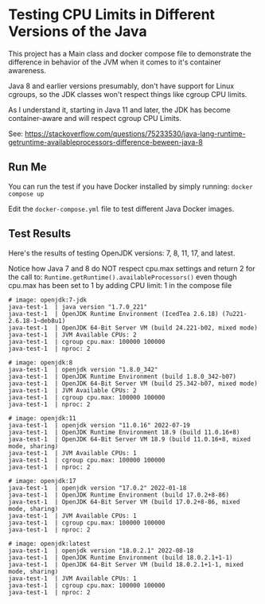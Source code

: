 # Testing CPU Limits in Different Versions of the Java

This project has a Main class and docker compose file to demonstrate the difference in behavior of the JVM when it comes to it's container awareness.

Java 8 and earlier versions presumably, don't have support for Linux cgroups, so the JDK classes won't respect things like cgroup CPU limits.

As I understand it, starting in Java 11 and later, the JDK has become container-aware and will respect cgroup CPU Limits.

See: https://stackoverflow.com/questions/75233530/java-lang-runtime-getruntime-availableprocessors-difference-beween-java-8

## Run Me
You can run the test if you have Docker installed by simply running: `docker compose up`

Edit the `docker-compose.yml` file to test different Java Docker images.

## Test Results

Here's the results of testing OpenJDK versions: 7, 8, 11, 17, and latest.

Notice how Java 7 and 8 do NOT respect cpu.max settings and return 2 for the call to: `Runtime.getRuntime().availableProcessors()` even though cpu.max has been set to 1 by adding CPU limit: 1
in the compose file


```
# image: openjdk:7-jdk
java-test-1  | java version "1.7.0_221"
java-test-1  | OpenJDK Runtime Environment (IcedTea 2.6.18) (7u221-2.6.18-1~deb8u1)
java-test-1  | OpenJDK 64-Bit Server VM (build 24.221-b02, mixed mode)
java-test-1  | JVM Available CPUs: 2
java-test-1  | cgroup cpu.max: 100000 100000
java-test-1  | nproc: 2

# image: openjdk:8
java-test-1  | openjdk version "1.8.0_342"
java-test-1  | OpenJDK Runtime Environment (build 1.8.0_342-b07)
java-test-1  | OpenJDK 64-Bit Server VM (build 25.342-b07, mixed mode)
java-test-1  | JVM Available CPUs: 2
java-test-1  | cgroup cpu.max: 100000 100000
java-test-1  | nproc: 2

# image: openjdk:11
java-test-1  | openjdk version "11.0.16" 2022-07-19
java-test-1  | OpenJDK Runtime Environment 18.9 (build 11.0.16+8)
java-test-1  | OpenJDK 64-Bit Server VM 18.9 (build 11.0.16+8, mixed mode, sharing)
java-test-1  | JVM Available CPUs: 1
java-test-1  | cgroup cpu.max: 100000 100000
java-test-1  | nproc: 2

# image: openjdk:17
java-test-1  | openjdk version "17.0.2" 2022-01-18
java-test-1  | OpenJDK Runtime Environment (build 17.0.2+8-86)
java-test-1  | OpenJDK 64-Bit Server VM (build 17.0.2+8-86, mixed mode, sharing)
java-test-1  | JVM Available CPUs: 1
java-test-1  | cgroup cpu.max: 100000 100000
java-test-1  | nproc: 2

# image: openjdk:latest
java-test-1  | openjdk version "18.0.2.1" 2022-08-18
java-test-1  | OpenJDK Runtime Environment (build 18.0.2.1+1-1)
java-test-1  | OpenJDK 64-Bit Server VM (build 18.0.2.1+1-1, mixed mode, sharing)
java-test-1  | JVM Available CPUs: 1
java-test-1  | cgroup cpu.max: 100000 100000
java-test-1  | nproc: 2

```
